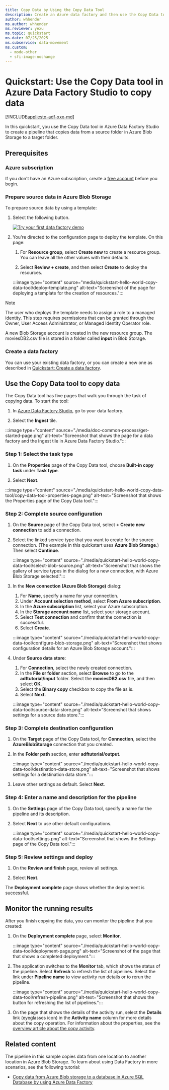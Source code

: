 ```yaml
---
title: Copy Data by Using the Copy Data Tool
description: Create an Azure data factory and then use the Copy Data tool to copy data from one location in Azure Blob Storage to another.
author: whhender
ms.author: whhender
ms.reviewer: yexu
ms.topic: quickstart
ms.date: 07/25/2025
ms.subservice: data-movement
ms.custom:
  - mode-other
  - sfi-image-nochange
---
```


# Quickstart: Use the Copy Data tool in Azure Data Factory Studio to copy data

[!INCLUDE[appliesto-adf-xxx-md](includes/appliesto-adf-xxx-md.md)]

In this quickstart, you use the Copy Data tool in Azure Data Factory Studio to create a pipeline that copies data from a source folder in Azure Blob Storage to a target folder.

## Prerequisites

### Azure subscription

If you don't have an Azure subscription, create a [free account](https://azure.microsoft.com/free/) before you begin.

### Prepare source data in Azure Blob Storage

To prepare source data by using a template:

1. Select the following button.

   [![Try your first data factory demo](./media/quickstart-get-started/try-it-now.png)](https://portal.azure.com/#create/Microsoft.Template/uri/https%3A%2F%2Fraw.githubusercontent.com%2FAzure%2Fazure-quickstart-templates%2Fmaster%2Fquickstarts%2Fmicrosoft.datafactory%2Fdata-factory-copy-data-tool%2Fazuredeploy.json)

1. You're directed to the configuration page to deploy the template. On this page:

   1. For **Resource group**, select **Create new** to create a resource group. You can leave all the other values with their defaults.

   1. Select **Review + create**, and then select **Create** to deploy the resources.

   :::image type="content" source="media/quickstart-hello-world-copy-data-tool/deploy-template.png" alt-text="Screenshot of the page for deploying a template for the creation of resources.":::

> [!NOTE]
> The user who deploys the template needs to assign a role to a managed identity. This step requires permissions that can be granted through the Owner, User Access Administrator, or Managed Identity Operator role.

A new Blob Storage account is created in the new resource group. The moviesDB2.csv file is stored in a folder called **input** in Blob Storage.

### Create a data factory

You can use your existing data factory, or you can create a new one as described in [Quickstart: Create a data factory](quickstart-create-data-factory.md).

## Use the Copy Data tool to copy data

The Copy Data tool has five pages that walk you through the task of copying data. To start the tool:

1. In [Azure Data Factory Studio](https://adf.azure.com), go to your data factory.

1. Select the **Ingest** tile.

:::image type="content" source="./media/doc-common-process/get-started-page.png" alt-text="Screenshot that shows the page for a data factory and the Ingest tile in Azure Data Factory Studio.":::

### Step 1: Select the task type

1. On the **Properties** page of the Copy Data tool, choose **Built-in copy task** under **Task type**.

1. Select **Next**.

:::image type="content" source="./media/quickstart-hello-world-copy-data-tool/copy-data-tool-properties-page.png" alt-text="Screenshot that shows the Properties page of the Copy Data tool.":::

### Step 2: Complete source configuration

1. On the **Source** page of the Copy Data tool, select **+ Create new connection** to add a connection.

1. Select the linked service type that you want to create for the source connection. (The example in this quickstart uses **Azure Blob Storage**.) Then select **Continue**.

   :::image type="content" source="./media/quickstart-hello-world-copy-data-tool/select-blob-source.png" alt-text="Screenshot that shows the gallery of service types in the dialog for a new connection, with Azure Blob Storage selected.":::

1. In the **New connection (Azure Blob Storage)** dialog:
   1. For **Name**, specify a name for your connection.
   1. Under **Account selection method**, select **From Azure subscription**.
   1. In the **Azure subscription** list, select your Azure subscription.
   1. In the **Storage account name** list, select your storage account.
   1. Select **Test connection** and confirm that the connection is successful.
   1. Select **Create**.

   :::image type="content" source="./media/quickstart-hello-world-copy-data-tool/configure-blob-storage.png" alt-text="Screenshot that shows configuration details for an Azure Blob Storage account.":::

1. Under **Source data store**:

   1. For **Connection**, select the newly created connection.
   1. In the **File or folder** section, select **Browse** to go to the **adftutorial/input** folder. Select the **moviesDB2.csv** file, and then select **OK**.
   1. Select the **Binary copy** checkbox to copy the file as is.
   1. Select **Next**.

   :::image type="content" source="./media/quickstart-hello-world-copy-data-tool/source-data-store.png" alt-text="Screenshot that shows settings for a source data store.":::

### Step 3: Complete destination configuration

1. On the **Target** page of the Copy Data tool, for **Connection**, select the **AzureBlobStorage** connection that you created.

1. In the **Folder path** section, enter **adftutorial/output**.

   :::image type="content" source="./media/quickstart-hello-world-copy-data-tool/destination-data-store.png" alt-text="Screenshot that shows settings for a destination data store.":::

1. Leave other settings as default. Select **Next**.

### Step 4: Enter a name and description for the pipeline

1. On the **Settings** page of the Copy Data tool, specify a name for the pipeline and its description.
1. Select **Next** to use other default configurations.

   :::image type="content" source="./media/quickstart-hello-world-copy-data-tool/settings.png" alt-text="Screenshot that shows the Settings page of the Copy Data tool.":::

### Step 5: Review settings and deploy

1. On the **Review and finish** page, review all settings.

1. Select **Next**.

The **Deployment complete** page shows whether the deployment is successful.

## Monitor the running results

After you finish copying the data, you can monitor the pipeline that you created:

1. On the **Deployment complete** page, select **Monitor**.

   :::image type="content" source="./media/quickstart-hello-world-copy-data-tool/deployment-page.png" alt-text="Screenshot of the page that that shows a completed deployment.":::

1. The application switches to the **Monitor** tab, which shows the status of the pipeline. Select **Refresh** to refresh the list of pipelines. Select the link under **Pipeline name** to view activity run details or to rerun the pipeline.

   :::image type="content" source="./media/quickstart-hello-world-copy-data-tool/refresh-pipeline.png" alt-text="Screenshot that shows the button for refreshing the list of pipelines.":::

1. On the page that shows the details of the activity run, select the **Details** link (eyeglasses icon) in the **Activity name** column for more details about the copy operation. For information about the properties, see the [overview article about the copy activity](copy-activity-overview.md).

## Related content

The pipeline in this sample copies data from one location to another location in Azure Blob Storage. To learn about using Data Factory in more scenarios, see the following tutorial:

- [Copy data from Azure Blob storage to a database in Azure SQL Database by using Azure Data Factory](tutorial-copy-data-portal.md)
